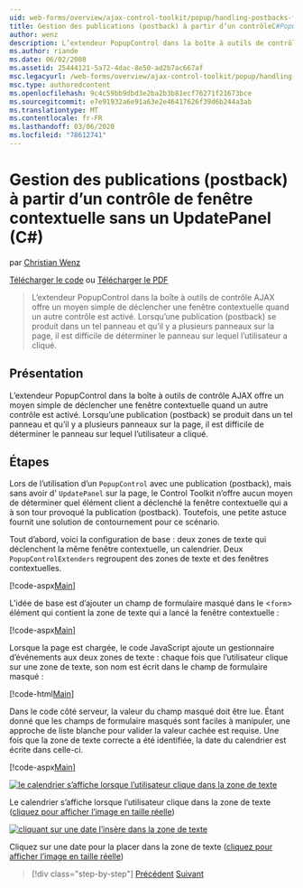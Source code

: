 ```yaml
---
uid: web-forms/overview/ajax-control-toolkit/popup/handling-postbacks-from-a-popup-control-without-an-updatepanel-cs
title: Gestion des publications (postback) à partir d’un contrôleC#Popup sans UpdatePanel () | Microsoft Docs
author: wenz
description: L’extendeur PopupControl dans la boîte à outils de contrôle AJAX offre un moyen simple de déclencher une fenêtre contextuelle quand un autre contrôle est activé. Lorsqu’une publication (postback) se produit dans la variable su...
ms.author: riande
ms.date: 06/02/2008
ms.assetid: 25444121-5a72-4dac-8e50-ad2b7ac667af
msc.legacyurl: /web-forms/overview/ajax-control-toolkit/popup/handling-postbacks-from-a-popup-control-without-an-updatepanel-cs
msc.type: authoredcontent
ms.openlocfilehash: 9c4c59bb9dbd3e2ba2b3b81ecf76271f21673bce
ms.sourcegitcommit: e7e91932a6e91a63e2e46417626f39d6b244a3ab
ms.translationtype: MT
ms.contentlocale: fr-FR
ms.lasthandoff: 03/06/2020
ms.locfileid: "78612741"
---
```

# <a name="handling-postbacks-from-a-popup-control-without-an-updatepanel-c"></a>Gestion des publications (postback) à partir d’un contrôle de fenêtre contextuelle sans un UpdatePanel (C#)

par [Christian Wenz](https://github.com/wenz)

[Télécharger le code](https://download.microsoft.com/download/9/3/f/93f8daea-bebd-4821-833b-95205389c7d0/PopupControl3.cs.zip) ou [Télécharger le PDF](https://download.microsoft.com/download/2/d/c/2dc10e34-6983-41d4-9c08-f78f5387d32b/popupcontrol3CS.pdf)

> L’extendeur PopupControl dans la boîte à outils de contrôle AJAX offre un moyen simple de déclencher une fenêtre contextuelle quand un autre contrôle est activé. Lorsqu’une publication (postback) se produit dans un tel panneau et qu’il y a plusieurs panneaux sur la page, il est difficile de déterminer le panneau sur lequel l’utilisateur a cliqué.

## <a name="overview"></a>Présentation

L’extendeur PopupControl dans la boîte à outils de contrôle AJAX offre un moyen simple de déclencher une fenêtre contextuelle quand un autre contrôle est activé. Lorsqu’une publication (postback) se produit dans un tel panneau et qu’il y a plusieurs panneaux sur la page, il est difficile de déterminer le panneau sur lequel l’utilisateur a cliqué.

## <a name="steps"></a>Étapes

Lors de l’utilisation d’un `PopupControl` avec une publication (postback), mais sans avoir d' `UpdatePanel` sur la page, le Control Toolkit n’offre aucun moyen de déterminer quel élément client a déclenché la fenêtre contextuelle qui a à son tour provoqué la publication (postback). Toutefois, une petite astuce fournit une solution de contournement pour ce scénario.

Tout d’abord, voici la configuration de base : deux zones de texte qui déclenchent la même fenêtre contextuelle, un calendrier. Deux `PopupControlExtenders` regroupent des zones de texte et des fenêtres contextuelles.

[!code-aspx[Main](handling-postbacks-from-a-popup-control-without-an-updatepanel-cs/samples/sample1.aspx)]

L’idée de base est d’ajouter un champ de formulaire masqué dans le &lt;`form`&gt; élément qui contient la zone de texte qui a lancé la fenêtre contextuelle :

[!code-aspx[Main](handling-postbacks-from-a-popup-control-without-an-updatepanel-cs/samples/sample2.aspx)]

Lorsque la page est chargée, le code JavaScript ajoute un gestionnaire d’événements aux deux zones de texte : chaque fois que l’utilisateur clique sur une zone de texte, son nom est écrit dans le champ de formulaire masqué :

[!code-html[Main](handling-postbacks-from-a-popup-control-without-an-updatepanel-cs/samples/sample3.html)]

Dans le code côté serveur, la valeur du champ masqué doit être lue. Étant donné que les champs de formulaire masqués sont faciles à manipuler, une approche de liste blanche pour valider la valeur cachée est requise. Une fois que la zone de texte correcte a été identifiée, la date du calendrier est écrite dans celle-ci.

[!code-aspx[Main](handling-postbacks-from-a-popup-control-without-an-updatepanel-cs/samples/sample4.aspx)]

[![le calendrier s’affiche lorsque l’utilisateur clique dans la zone de texte](handling-postbacks-from-a-popup-control-without-an-updatepanel-cs/_static/image2.png)](handling-postbacks-from-a-popup-control-without-an-updatepanel-cs/_static/image1.png)

Le calendrier s’affiche lorsque l’utilisateur clique dans la zone de texte ([cliquez pour afficher l’image en taille réelle](handling-postbacks-from-a-popup-control-without-an-updatepanel-cs/_static/image3.png))

[![cliquant sur une date l’insère dans la zone de texte](handling-postbacks-from-a-popup-control-without-an-updatepanel-cs/_static/image5.png)](handling-postbacks-from-a-popup-control-without-an-updatepanel-cs/_static/image4.png)

Cliquez sur une date pour la placer dans la zone de texte ([cliquez pour afficher l’image en taille réelle](handling-postbacks-from-a-popup-control-without-an-updatepanel-cs/_static/image6.png))

> [!div class="step-by-step"]
> [Précédent](handling-postbacks-from-a-popup-control-with-an-updatepanel-cs.md)
> [Suivant](using-multiple-popup-controls-vb.md)
